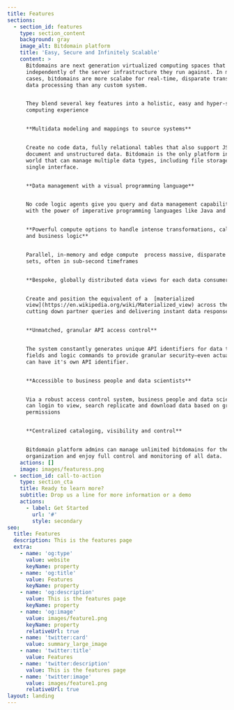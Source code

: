 ```yaml
---
title: Features
sections:
  - section_id: features
    type: section_content
    background: gray
    image_alt: Bitdomain platform
    title: 'Easy, Secure and Infinitely Scalable'
    content: >
      Bitdomains are next generation virtualized computing spaces that operates
      independently of the server infrastructure they run against. In many use
      cases, bitdomains are more scalabe for real-time, disparate transactional
      data processing than any custom system.


      They blend several key features into a holistic, easy and hyper-scalable
      computing experience


      **Multidata modeling and mappings to source systems**


      Create no code data, fully relational tables that also support JSON-type
      document and unstructured data. Bitdomain is the only platform in the
      world that can manage multiple data types, including file storage, from a
      single interface.


      **Data management with a visual programming language**


      No code logic agents give you query and data management capability along
      with the power of imperative programming languages like Java and C.


      **Powerful compute options to handle intense transformations, calculations
      and business logic**


      Parallel, in-memory and edge compute  process massive, disparate data
      sets, often in sub-second timeframes


      **Bespoke, globally distributed data views for each data consumer**


      Create and position the equivalent of a  [materialized
      view](https://en.wikipedia.org/wiki/Materialized_view) across the world,
      cutting down partner queries and delivering instant data response to them.


      **Unmatched, granular API access control**


      The system constantly generates unique API identifiers for data tables,
      fields and logic commands to provide granular security—even actual data
      can have it's own API identifier.


      **Accessible to business people and data scientists**


      Via a robust access control system, business people and data scientists
      can login to view, search replicate and download data based on granular
      permissions


      **Centralized cataloging, visibility and control**


      Bitdomain platform admins can manage unlimited bitdomains for their
      organization and enjoy full control and monitoring of all data.
    actions: []
    image: images/featuress.png
  - section_id: call-to-action
    type: section_cta
    title: Ready to learn more?
    subtitle: Drop us a line for more information or a demo
    actions:
      - label: Get Started
        url: '#'
        style: secondary
seo:
  title: Features
  description: This is the features page
  extra:
    - name: 'og:type'
      value: website
      keyName: property
    - name: 'og:title'
      value: Features
      keyName: property
    - name: 'og:description'
      value: This is the features page
      keyName: property
    - name: 'og:image'
      value: images/feature1.png
      keyName: property
      relativeUrl: true
    - name: 'twitter:card'
      value: summary_large_image
    - name: 'twitter:title'
      value: Features
    - name: 'twitter:description'
      value: This is the features page
    - name: 'twitter:image'
      value: images/feature1.png
      relativeUrl: true
layout: landing
---
```

